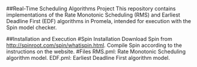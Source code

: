 ##Real-Time Scheduling Algorithms Project
This repository contains implementations of the Rate Monotonic Scheduling (RMS) and Earliest Deadline First (EDF) algorithms in Promela, intended for execution with the Spin model checker.

##Installation and Execution
#Spin Installation
Download Spin from http://spinroot.com/spin/whatispin.html.
Compile Spin according to the instructions on the website.
#Files
RMS.pml: Rate Monotonic Scheduling algorithm model.
EDF.pml: Earliest Deadline First algorithm model.
